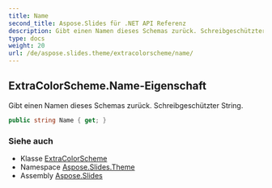 ```yaml
---  
title: Name  
second_title: Aspose.Slides für .NET API Referenz  
description: Gibt einen Namen dieses Schemas zurück. Schreibgeschützter String.
type: docs  
weight: 20  
url: /de/aspose.slides.theme/extracolorscheme/name/
---  
```


## ExtraColorScheme.Name-Eigenschaft  

Gibt einen Namen dieses Schemas zurück. Schreibgeschützter String.  

```csharp  
public string Name { get; }  
```  

### Siehe auch  

* Klasse [ExtraColorScheme](../../extracolorscheme)  
* Namespace [Aspose.Slides.Theme](../../extracolorscheme)  
* Assembly [Aspose.Slides](../../../)  

<!-- DO NOT EDIT: generiert von xmldocmd für Aspose.Slides.dll -->  